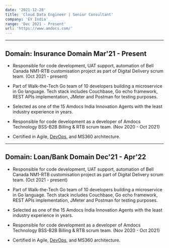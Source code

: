 ```yaml
---
date: '2021-12-28'
title: 'Cloud Data Engineer | Senior Consultant'
company: 'EY India'
range: 'Dec 2021 - Present'
url: 'https://www.amdocs.com/'
---
```


---
Domain: Insurance Domain                                    Mar'21 - Present
---
- Responsible for code development, UAT support, automation of Bell Canada NM1-RTB customisation project as part of Digital Delivery scrum team. (Oct 2021 - present)

- Part of Walk-the-Tech Go team of 10 developers building a microservice in Go language. Tech stack includes Couchbase, Go echo framework, REST APIs implementation, JMeter and Postman for testing purposes.

- Selected as one of the 15 Amdocs India Innovation Agents with the least industry experience in years.

- Responsible for code development as a developer of Amdocs Technology BSS-B2B Billing & RTB scrum team. (Nov 2020 - Oct 2021)

- Certified in Agile, [DevOps](https://drive.google.com/file/d/133QWdIhw9KI0YMKs1SPI_6VQ1ENtMiCe/view?usp=sharing), and MS360 architecture.

---
Domain: Loan/Bank Domain                                    Dec'21 - Apr'22
---
- Responsible for code development, UAT support, automation of Bell Canada NM1-RTB customisation project as part of Digital Delivery scrum team. (Oct 2021 - present)

- Part of Walk-the-Tech Go team of 10 developers building a microservice in Go language. Tech stack includes Couchbase, Go echo framework, REST APIs implementation, JMeter and Postman for testing purposes.

- Selected as one of the 15 Amdocs India Innovation Agents with the least industry experience in years.

- Responsible for code development as a developer of Amdocs Technology BSS-B2B Billing & RTB scrum team. (Nov 2020 - Oct 2021)

- Certified in Agile, [DevOps](https://drive.google.com/file/d/133QWdIhw9KI0YMKs1SPI_6VQ1ENtMiCe/view?usp=sharing), and MS360 architecture.